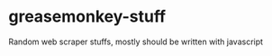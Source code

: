 greasemonkey-stuff
==================

Random web scraper stuffs, mostly should be written with javascript